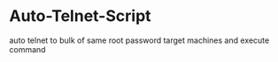 Auto-Telnet-Script
==================

auto telnet to bulk of same root password target machines and execute command
